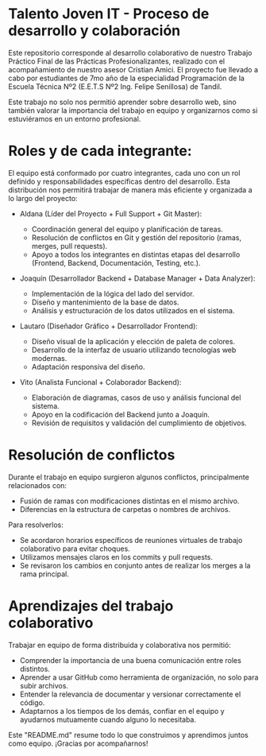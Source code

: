 # Talento Joven IT - Proceso de desarrollo y colaboración

Este repositorio corresponde al desarrollo colaborativo de nuestro Trabajo Práctico Final de las Prácticas Profesionalizantes, realizado con el acompañamiento de nuestro asesor Cristian Amici. El proyecto fue llevado a cabo por estudiantes de 7mo año de la especialidad Programación de la Escuela Técnica Nº2 (E.E.T.S Nº2 Ing. Felipe Senillosa) de Tandil.

Este trabajo no solo nos permitió aprender sobre desarrollo web, sino también valorar la importancia del trabajo en equipo y organizarnos como si estuviéramos en un entorno profesional.


# Roles y  de cada integrante:

El equipo está conformado por cuatro integrantes, cada uno con un rol definido y responsabilidades específicas dentro del desarrollo. Esta distribución nos permitirá trabajar de manera más eficiente y organizada a lo largo del proyecto:

  - Aldana (Líder del Proyecto + Full Support + Git Master):
    * Coordinación general del equipo y planificación de tareas.
    * Resolución de conflictos en Git y gestión del repositorio (ramas, merges, pull requests).
    * Apoyo a todos los integrantes en distintas etapas del desarrollo (Frontend, Backend, Documentación, Testing, etc.).

  - Joaquín (Desarrollador Backend + Database Manager + Data Analyzer):
    * Implementación de la lógica del lado del servidor.
    * Diseño y mantenimiento de la base de datos.
    * Análisis y estructuración de los datos utilizados en el sistema.

  - Lautaro (Diseñador Gráfico + Desarrollador Frontend):
    * Diseño visual de la aplicación y elección de paleta de colores.
    * Desarrollo de la interfaz de usuario utilizando tecnologías web modernas.
    * Adaptación responsiva del diseño.

  - Vito (Analista Funcional + Colaborador Backend):
    * Elaboración de diagramas, casos de uso y análisis funcional del sistema.
    * Apoyo en la codificación del Backend junto a Joaquín.
    * Revisión de requisitos y validación del cumplimiento de objetivos.


# Resolución de conflictos

Durante el trabajo en equipo surgieron algunos conflictos, principalmente relacionados con:
- Fusión de ramas con modificaciones distintas en el mismo archivo.
- Diferencias en la estructura de carpetas o nombres de archivos.

Para resolverlos:
- Se acordaron horarios específicos de reuniones virtuales de trabajo colaborativo para evitar choques.
- Utilizamos mensajes claros en los commits y pull requests.
- Se revisaron los cambios en conjunto antes de realizar los merges a la rama principal.


# Aprendizajes del trabajo colaborativo

Trabajar en equipo de forma distribuida y colaborativa nos permitió:
- Comprender la importancia de una buena comunicación entre roles distintos.
- Aprender a usar GitHub como herramienta de organización, no solo para subir archivos.
- Entender la relevancia de documentar y versionar correctamente el código.
- Adaptarnos a los tiempos de los demás, confiar en el equipo y ayudarnos mutuamente cuando alguno lo necesitaba.



Este "README.md" resume todo lo que construimos y aprendimos juntos como equipo. ¡Gracias por acompañarnos!
